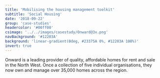 ```yaml
---
title: 'Mobilising the housing management toolkit'
subtitle: 'Social Housing'
date: '2018-09-22'
group: 'case-studies'
headercolor: '#00ff00'
csimage: '../../images/casestudy/Onward@3x.png'
navBackground: '#12203A'
background: 'linear-gradient(0deg, #23375A 0%, #12203A 100%)'
invert: true
---
```


Onward is a leading provider of quality, affordable homes for rent and sale in the North West. Once a collection of five individual organisations, they now own and manage over 35,000 homes across the region.